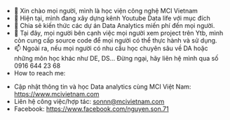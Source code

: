 - 👋 Xin chào mọi người, mình là học viện công nghệ MCI Vietnam
- 👀 Hiện tại, mình đang xây dựng kênh Youtube Data life với mục đích
- 🌱 Chia sẻ kiến thức các dự án Data Analytics miến phí đến mọi người.
- 💞️ Tại đây, mọi người bên cạnh việc mọi người xem project trên Ytb, mình còn cung cấp source code để mọi người có thể thực hành và sử dụng.
- 📫 Ngoài ra, nếu mọi người có nhu cầu học chuyên sâu về DA hoặc những môn học khác như DE, DS... Đừng ngại, hãy liên hệ mình qua số 0916 644 23 68
- How to reach me:
* Cập nhật thông tin và học Data analytics cùng MCI Việt Nam: https://www.mcivietnam.com 
* Liên hệ công việc/hợp tác: sonnn@mcivietnam.com
* Facebook: https://www.facebook.com/nguyen.son.71

<!---
Data Life là một kênh YouTube của chúng tôi, được lập ra với mục đích chia sẻ kiến thức miễn phí về Data Analytics đến mọi người. Kênh này bao gồm các video hướng dẫn, thảo luận và bài giảng về các khái niệm cơ bản và nâng cao trong lĩnh vực này.

Với sự phát triển nhanh chóng của công nghệ và số lượng dữ liệu ngày càng tăng, Data Analytics trở thành một lĩnh vực phát triển đầy tiềm năng và cơ hội nghề nghiệp cho những người có kỹ năng và kiến thức về nó. Tuy nhiên, không phải ai cũng có thể tiếp cận và học hỏi được về lĩnh vực này. Chính vì vậy, chúng tôi quyết định lập ra Data Life để cung cấp các tài liệu hữu ích, giúp mọi người tiếp cận và hiểu rõ hơn về Data Analytics.

Các video trên Data Life được thiết kế để phù hợp với mọi đối tượng, từ người mới bắt đầu đến những người đã có kinh nghiệm trong lĩnh vực này. Từ các bài giảng về các công cụ và phương pháp cơ bản, đến các chủ đề nâng cao, mọi người sẽ có cơ hội học hỏi và phát triển kỹ năng của mình.
--->

